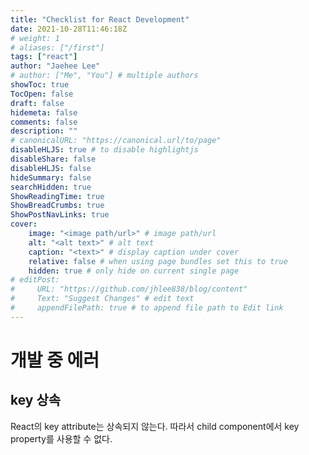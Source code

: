 ```yaml
---
title: "Checklist for React Development"
date: 2021-10-28T11:46:18Z
# weight: 1
# aliases: ["/first"]
tags: ["react"]
author: "Jaehee Lee"
# author: ["Me", "You"] # multiple authors
showToc: true
TocOpen: false
draft: false
hidemeta: false
comments: false
description: ""
# canonicalURL: "https://canonical.url/to/page"
disableHLJS: true # to disable highlightjs
disableShare: false
disableHLJS: false
hideSummary: false
searchHidden: true
ShowReadingTime: true
ShowBreadCrumbs: true
ShowPostNavLinks: true
cover:
    image: "<image path/url>" # image path/url
    alt: "<alt text>" # alt text
    caption: "<text>" # display caption under cover
    relative: false # when using page bundles set this to true
    hidden: true # only hide on current single page
# editPost:
#     URL: "https://github.com/jhlee838/blog/content"
#     Text: "Suggest Changes" # edit text
#     appendFilePath: true # to append file path to Edit link
---
```



# 개발 중 에러
## key 상속
React의 key attribute는 상속되지 않는다.
따라서 child component에서 key property를 사용할 수 없다.